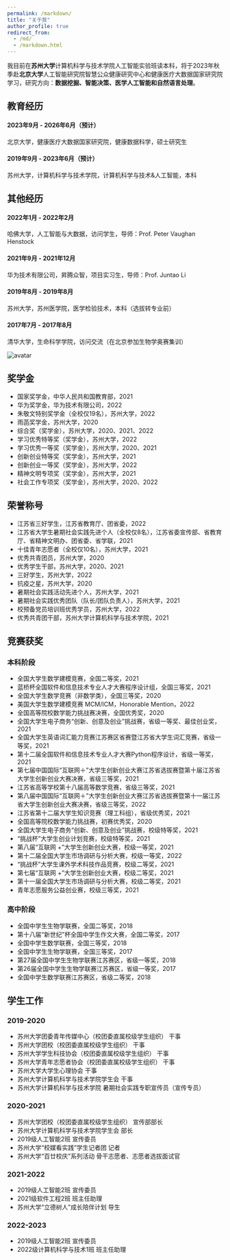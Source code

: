 ```yaml
---
permalink: /markdown/
title: "关于我"
author_profile: true
redirect_from: 
  - /md/
  - /markdown.html
---
```

我目前在**苏州大学**计算机科学与技术学院人工智能实验班读本科，将于2023年秋季赴**北京大学**人工智能研究院智慧公众健康研究中心和健康医疗大数据国家研究院学习，研究方向：**数据挖掘、智能决策、医学人工智能和自然语言处理**。


## 教育经历
#### 2023年9月 - 2026年6月（预计）
北京大学，健康医疗大数据国家研究院，健康数据科学，硕士研究生
#### 2019年9月 - 2023年6月（预计） 
苏州大学，计算机科学与技术学院，计算机科学与技术&人工智能，本科

## 其他经历
#### 2022年1月 - 2022年2月 
哈佛大学，人工智能与大数据，访问学生，导师：Prof. Peter Vaughan Henstock
#### 2021年9月 - 2021年12月 
华为技术有限公司，昇腾众智，项目实习生，导师：Prof. Juntao Li
#### 2019年8月 - 2019年8月
苏州大学，苏州医学院，医学检验技术，本科（选拔转专业前）
#### 2017年7月 - 2017年8月 
清华大学，生命科学学院，访问交流（在北京参加生物学奥赛集训）

![avatar](https://www.perfectboy.site/images/2logo2.png)


## 奖学金
* 国家奖学金，中华人民共和国教育部，2021
* 华为奖学金，华为技术有限公司，2022
* 朱敬文特别奖学金（全校仅19名），苏州大学，2022
* 雨菡奖学金，苏州大学，2020
* 综合奖（奖学金），苏州大学，2020、2021、2022
* 学习优秀特等奖（奖学金），苏州大学，2022
* 学习优秀一等奖（奖学金），苏州大学，2020、2021
* 创新创业特等奖（奖学金），苏州大学，2021
* 创新创业一等奖（奖学金），苏州大学，2022
* 精神文明专项奖（奖学金），苏州大学，2021
* 社会工作专项奖（奖学金），苏州大学，2020、2022

## 荣誉称号
* 江苏省三好学生，江苏省教育厅、团省委，2022
* 江苏省大学生暑期社会实践先进个人（全校仅8名），江苏省委宣传部、省教育厅、省精神文明办、团省委、省学联，2021
* 十佳青年志愿者（全校仅10名），苏州大学，2021
* 优秀共青团员，苏州大学，2020
* 优秀学生干部，苏州大学，2020、2021
* 三好学生，苏州大学，2022
* 抗疫之星，苏州大学，2020
* 暑期社会实践活动先进个人，苏州大学，2021
* 暑期社会实践优秀团队（队长/团队负责人），苏州大学，2021
* 校预备党员培训班优秀学员，苏州大学，2022
* 优秀共青团干部，苏州大学计算机科学与技术学院，2021



## 竞赛获奖
### 本科阶段
* 全国大学生数学建模竞赛，全国二等奖，2021
* 蓝桥杯全国软件和信息技术专业人才大赛程序设计组，全国三等奖，2021
* 全国大学生数学竞赛（非数学类），全国三等奖，2020
* 美国大学生数学建模竞赛 MCM/ICM，Honorable Mention，2022
* 全国高等院校数学能力挑战赛决赛，全国优秀奖，2020
* 全国大学生电子商务“创新、创意及创业”挑战赛，省级一等奖、最佳创业奖，2021
* 全国大学生英语词汇能力竞赛江苏赛区省赛暨江苏省大学生词汇竞赛，省级一等奖，2021
* 第十二届全国软件和信息技术专业人才大赛Python程序设计，省级一等奖，2021
* 第七届中国国际“互联网＋”大学生创新创业大赛江苏省选拔赛暨第十届江苏省大学生创新创业大赛决赛，省级三等奖，2021
* 江苏省高等学校第十八届高等数学竞赛，省级三等奖，2021
* 第八届中国国际“互联网＋”大学生创新创业大赛江苏省选拔赛暨第十一届江苏省大学生创新创业大赛决赛，省级三等奖，2022
* 江苏省第十二届大学生知识竞赛（理工科组），省级优秀奖，2021
* 全国高等院校数学能力挑战赛，初赛优秀奖，2020
* 全国大学生电子商务“创新、创意及创业”挑战赛，校级特等奖，2021
* “挑战杯”大学生创业计划竞赛，校级特等奖，2021
* 第八届“互联网 +”大学生创新创业大赛，校级一等奖，2021
* 第十二届全国大学生市场调研与分析大赛，校级一等奖，2022
* “挑战杯”大学生课外学术科技作品竞赛，校级二等奖，2021
* 第七届“互联网 +”大学生创新创业大赛，校级二等奖，2021
* 第十一届全国大学生市场调研与分析大赛，校级二等奖，2021
* 青年志愿服务公益创业赛，校级三等奖，2021
  
### 高中阶段
* 全国中学生生物学联赛，全国二等奖，2018
* 第十八届“新世纪”杯全国中学生作文大赛，全国二等奖，2017
* 全国中学生数学联赛，全国三等奖，2018
* 全国中学生生物学联赛，全国三等奖，2017
* 第27届全国中学生生物学联赛江苏赛区，省级一等奖，2018
* 第26届全国中学生生物学联赛江苏赛区，省级一等奖，2017
* 全国中学生数学联赛江苏赛区，省级二等奖，2018



## 学生工作
### 2019-2020
* 苏州大学团委青年传媒中心（校团委直属校级学生组织） 干事
* 苏州大学团校（校团委直属校级学生组织） 干事
* 苏州大学学生科技协会（校团委直属校级学生组织） 干事
* 苏州大学青年志愿者协会（校团委直属校级学生组织） 干事
* 苏州大学大学生心理协会 干事
* 苏州大学计算机科学与技术学院学生会 干事
* 苏州大学计算机科学与技术学院 暑期社会实践专职宣传员（宣传专员）

### 2020-2021
* 苏州大学团校（校团委直属校级学生组织） 宣传部部长
* 苏州大学计算机科学与技术学院学生会 部长
* 2019级人工智能2班 宣传委员
* 苏州大学“校媒看实践”学生记者团 记者
* 苏州大学“百廿校庆”系列活动 骨干志愿者、志愿者选拔面试官

### 2021-2022
* 2019级人工智能2班 宣传委员
* 2021级软件工程2班 班主任助理
* 苏州大学“立德树人”成长陪伴计划 导生

### 2022-2023
* 2019级人工智能2班 宣传委员
* 2022级计算机科学与技术1班 班主任助理